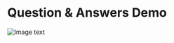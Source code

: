 # Question & Answers Demo

![Image text](https://note.laravue.org/images/note/20190817-173246-355.jpg)
